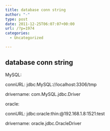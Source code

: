 ```yaml
---
title: database conn string
author: "-"
type: post
date: 2011-12-25T06:07:07+00:00
url: /?p=1974
categories:
  - Uncategorized

---
```

## database conn string
MySQL:

connURL: jdbc:MySQL://localhost:3306/tmp

drivername: com.MySQL.jdbc.Driver

oracle:

connURL: jdbc:oracle:thin:@192.168.1.8:1521:test

drivername: oracle.jdbc.OracleDriver